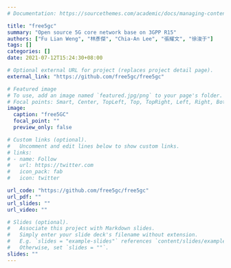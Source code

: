 ```yaml
---
# Documentation: https://sourcethemes.com/academic/docs/managing-content/

title: "free5gc"
summary: "Open source 5G core network base on 3GPP R15"
authors: ["Fu Lian Weng", "林彥傑", "Chia-An Lee", "張耀文", "徐浚于"]
tags: []
categories: []
date: 2021-07-12T15:24:30+08:00

# Optional external URL for project (replaces project detail page).
external_link: "https://github.com/free5gc/free5gc"

# Featured image
# To use, add an image named `featured.jpg/png` to your page's folder.
# Focal points: Smart, Center, TopLeft, Top, TopRight, Left, Right, BottomLeft, Bottom, BottomRight.
image:
  caption: "free5GC"
  focal_point: ""
  preview_only: false

# Custom links (optional).
#   Uncomment and edit lines below to show custom links.
# links:
# - name: Follow
#   url: https://twitter.com
#   icon_pack: fab
#   icon: twitter

url_code: "https://github.com/free5gc/free5gc"
url_pdf: ""
url_slides: ""
url_video: ""

# Slides (optional).
#   Associate this project with Markdown slides.
#   Simply enter your slide deck's filename without extension.
#   E.g. `slides = "example-slides"` references `content/slides/example-slides.md`.
#   Otherwise, set `slides = ""`.
slides: ""
---
```


